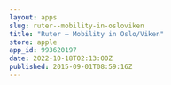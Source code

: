 ```yaml
---
layout: apps
slug: ruter--mobility-in-osloviken
title: "Ruter – Mobility in Oslo/Viken"
store: apple
app_id: 993620197
date: 2022-10-18T02:13:00Z
published: 2015-09-01T08:59:16Z
---
```

